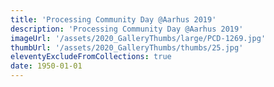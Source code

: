 ```yaml
---
title: 'Processing Community Day @Aarhus 2019'
description: 'Processing Community Day @Aarhus 2019'
imageUrl: '/assets/2020_GalleryThumbs/large/PCD-1269.jpg'
thumbUrl: '/assets/2020_GalleryThumbs/thumbs/25.jpg'
eleventyExcludeFromCollections: true
date: 1950-01-01
---
```

